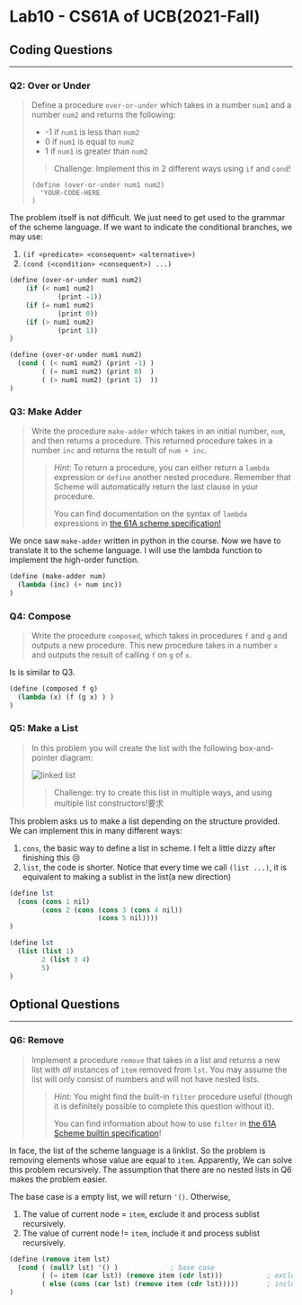 # Lab10 - CS61A of UCB(2021-Fall)


## Coding Questions

---

### Q2: Over or Under

>   Define a procedure `over-or-under` which takes in a number `num1` and a number `num2` and returns the following:
>
>   -   -1 if `num1` is less than `num2`
>   -   0 if `num1` is equal to `num2`
>   -   1 if `num1` is greater than `num2`
>
>   >   Challenge: Implement this in 2 different ways using `if` and `cond`!
>
>   ```
>   (define (over-or-under num1 num2)
>     'YOUR-CODE-HERE
>   )
>   ```

The problem itself is not difficult. We just need to get used to the grammar of the scheme language. If we want to indicate the conditional branches, we may use:

1.   `(if <predicate> <consequent> <alternative>)`
2.   `(cond (<condition> <consequent>) ...)`

```scheme
(define (over-or-under num1 num2) 
    (if (< num1 num2) 
            (print -1))
    (if (= num1 num2)
            (print 0))
    (if (> num1 num2)
            (print 1))
)

(define (over-or-under num1 num2)
  (cond ( (< num1 num2) (print -1) )
        ( (= num1 num2) (print 0)  )
        ( (> num1 num2) (print 1)  ))
)
```

### Q3: Make Adder

>   Write the procedure `make-adder` which takes in an initial number, `num`, and then returns a procedure. This returned procedure takes in a number `inc` and returns the result of `num + inc`.
>
>   >   *Hint*: To return a procedure, you can either return a `lambda` expression or `define` another nested procedure. Remember that Scheme will automatically return the last clause in your procedure.
>   >
>   >   You can find documentation on the syntax of `lambda` expressions in [the 61A scheme specification!](https://cs61a.org/articles/scheme-spec/#lambda)

We once saw `make-adder` written in python in the course. Now we have to translate it to the scheme language. I will use the lambda function to implement the high-order function.

```scheme
(define (make-adder num)
  (lambda (inc) (+ num inc))
)
```

### Q4: Compose

>   Write the procedure `composed`, which takes in procedures `f` and `g` and outputs a new procedure. This new procedure takes in a number `x` and outputs the result of calling `f` on `g` of `x`.

Is is similar to Q3.

```scheme
(define (composed f g)
  (lambda (x) (f (g x) ) )
)
```

### Q5: Make a List

>   In this problem you will create the list with the following box-and-pointer diagram:
>
>   ![linked list](https://inst.eecs.berkeley.edu/~cs61a/fa21/lab/lab10/assets/list2.png)
>
>   >   Challenge: try to create this list in multiple ways, and using multiple list constructors!要求 

This problem asks us to make a list depending on the structure provided. We can implement this in many different ways:

1.   `cons`, the basic way to define a list in scheme. I felt a little dizzy after finishing this :cry:
2.   `list`, the code is shorter. Notice that every time we call `(list ...)`, it is equivalent to making a sublist in the list(a new direction)

```scheme
(define lst 
  (cons (cons 1 nil)
        (cons 2 (cons (cons 3 (cons 4 nil))
                      (cons 5 nil))))
)

(define lst 
  (list (list 1)
        2 (list 3 4)
        5)
)
```

## Optional Questions

---

### Q6: Remove

>   Implement a procedure `remove` that takes in a list and returns a new list with *all* instances of `item` removed from `lst`. You may assume the list will only consist of numbers and will not have nested lists.
>
>   >   *Hint*: You might find the built-in `filter` procedure useful (though it is definitely possible to complete this question without it).
>   >
>   >   You can find information about how to use `filter` in [the 61A Scheme builtin specification](https://cs61a.org/articles/scheme-builtins/#pair-and-list-manipulation)!

In face, the list of the scheme language is a linklist. So the problem is removing elements whose value are equal to `item`. Apparently, We can solve this problem recursively. The assumption that there are no nested lists in Q6 makes the problem easier. 



The base case is a empty list, we will return `'()`. Otherwise, 

1.   The value of current node = `item`, exclude it and process sublist recursively. 
2.   The value of current node != `item`, include it and process sublist recursively.

```scheme
(define (remove item lst)
  (cond ( (null? lst) '() )             ; base case
        ( (= item (car lst)) (remove item (cdr lst)))           ; exclude item
        ( else (cons (car lst) (remove item (cdr lst)))))       ; include item
)
```




